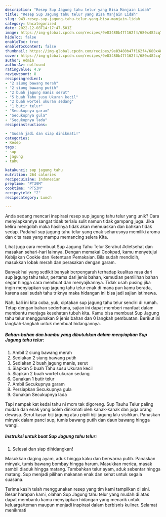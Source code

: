 ```yaml
---
description: "Resep Sup Jagung tahu telur yang Bisa Manjain Lidah"
title: "Resep Sup Jagung tahu telur yang Bisa Manjain Lidah"
slug: 943-resep-sup-jagung-tahu-telur-yang-bisa-manjain-lidah
category: Uncategorized
date: 2022-12-08T14:17:47.501Z
image: https://img-global.cpcdn.com/recipes/9e83480b47f162f4/680x482cq70/sup-jagung-tahu-telur-foto-resep-utama.jpg
hideToc: false
enableToc: true
enableTocContent: false
thumbnail: https://img-global.cpcdn.com/recipes/9e83480b47f162f4/680x482cq70/sup-jagung-tahu-telur-foto-resep-utama.jpg
cover: https://img-global.cpcdn.com/recipes/9e83480b47f162f4/680x482cq70/sup-jagung-tahu-telur-foto-resep-utama.jpg
author: Admin
authorAv: notfound
ratingvalue: 4.9
reviewcount: 8
recipeingredient:
- "2 siung bawang merah"
- "2 siung bawang putih"
- "2 buah jagung manis serut"
- "5 buah Tahu susu Ukuran kecil"
- "2 buah wortel ukuran sedang"
- "1 butir telur"
- "Secukupnya garam"
- "Secukupnya gula"
- "Secukupnya lada"
recipeinstructions:

- "Sudah jadi dan siap dinikmati!"
categories:
- Resep
tags:
- sup
- jagung
- tahu

katakunci: sup jagung tahu 
nutrition: 264 calories
recipecuisine: Indonesian
preptime: "PT39M"
cooktime: "PT53M"
recipeyield: "2"
recipecategory: Lunch

---
```





Anda sedang mencari inspirasi resep sup jagung tahu telur yang unik? Cara menyiapkannya sangat tidak terlalu sulit namun tidak gampang juga. Jika keliru mengolah maka hasilnya tidak akan memuaskan dan bahkan tidak sedap. Padahal sup jagung tahu telur yang enak seharusnya memiliki aroma dan cita rasa yang mampu memancing selera Kita.





Lihat juga cara membuat Sup Jagung Tahu Telur Serabut #dietsehat dan masakan sehari-hari lainnya. Dengan memakai Cookpad, kamu menyetujui Kebijakan Cookie dan Ketentuan Pemakaian. Bila sudah mendidih, masukkan lobak merah dan perasakan dengan garam.

Banyak hal yang sedikit banyak berpengaruh terhadap kualitas rasa dari sup jagung tahu telur, pertama dari jenis bahan, kemudian pemilihan bahan segar hingga cara membuat dan menyajikannya. Tidak usah pusing jika ingin menyiapkan sup jagung tahu telur enak di mana pun kamu berada, karena asal sudah tahu triknya maka hidangan ini bisa jadi sajian istimewa.






Nah, kali ini kita coba, yuk, ciptakan sup jagung tahu telur sendiri di rumah. Tetap dengan bahan sederhana, sajian ini dapat memberi manfaat dalam membantu menjaga kesehatan tubuh kita. Kamu bisa membuat Sup Jagung tahu telur menggunakan 9 jenis bahan dan 0 langkah pembuatan. Berikut ini langkah-langkah untuk membuat hidangannya.

<!--inarticleads1-->

##### Bahan-bahan dan bumbu yang dibutuhkan dalam menyiapkan Sup Jagung tahu telur:

1. Ambil 2 siung bawang merah
1. Sediakan 2 siung bawang putih
1. Sediakan 2 buah jagung manis, serut
1. Siapkan 5 buah Tahu susu Ukuran kecil
1. Siapkan 2 buah wortel ukuran sedang
1. Gunakan 1 butir telur
1. Ambil Secukupnya garam
1. Persiapkan Secukupnya gula
1. Gunakan Secukupnya lada


Tapi nampak kat kedai tahu ni mcm tak digoreng. Sup Tauhu Telur paling mudah dan enak yang boleh dinikmati oleh kanak-kanak dan juga orang dewasa. Serut kasar biji jagung atau pipili biji jagung lalu sisihkan. Panaskan minyak dalam panci sup, tumis bawang putih dan daun bawang hingga wangi. 

<!--inarticleads2-->

##### Instruksi untuk buat Sup Jagung tahu telur:


1. Selesai dan siap dihidangkan!

Masukkan daging ayam, aduk hingga kaku dan berwarna putih. Panaskan minyak, tumis bawang bombay hingga harum. Masukkan merica, masak sambil diaduk hingga matang. Tambahkan telur ayam, aduk sebentar hingga matang. Sup menjadi pilihan makanan enak dan sehat untuk segala suasana. 

Terima kasih telah menggunakan resep yang tim kami tampilkan di sini. Besar harapan kami, olahan Sup Jagung tahu telur yang mudah di atas dapat membantu kamu menyiapkan hidangan yang menarik untuk keluarga/teman maupun menjadi inspirasi dalam berbisnis kuliner. Selamat menikmati
